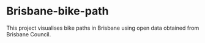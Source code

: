 # Brisbane-bike-path
This project visualises bike paths in Brisbane using open data obtained from Brisbane Council.
